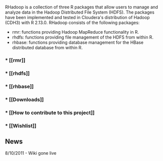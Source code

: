 RHadoop is a collection of three R packages that allow users to manage and analyze data in the Hadoop Distributed File System (HDFS). The packages have been implemented and tested in Cloudera's distribution of Hadoop (CDH3) with R 2.13.0.
RHadoop consists of the following packages:

* rmr: functions providing Hadoop MapReduce functionality in R.
* rhdfs: functions providing file management of the HDFS from within R.
* rhbase: functions providing database management for the HBase distributed database from within R.

### * [[rmr]]
### * [[rhdfs]]
### * [[rhbase]]
### * [[Downloads]]
### * [[How to contribute to this project]]
### * [[Wishlist]]
## News

8/10/2011 - Wiki gone live